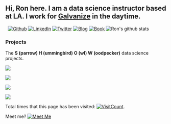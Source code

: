 <!-- Your title -->
## Hi, Ron here. I am a data science instructor based at LA. I work for [Galvanize](https://www.galvanize.com/data-science-bootcamp) in the daytime.


&nbsp;
[![Github](https://img.shields.io/badge/-Github-black?style=flat-square&logo=Github&logoColor=white)](https://github.com/rongpenl)
[![LinkedIn](https://img.shields.io/badge/-LinkedIn-blue?style=flat-square&logo=Linkedin&logoColor=white)](https://www.linkedin.com/in/ron-li-6531bb1b7/)
[![Twitter](https://img.shields.io/badge/-Twitter-000?style=flat-square&logo=Twitter&logoColor=blue)](https://www.twitter.com/rongpengli)
[![Blog](https://img.shields.io/badge/%E4%B8%AD%E8%8B%B1%E6%B7%B7%E6%9D%82-Blog-green?style=flat-square&logo=notion)](https://rongpeng.li)
[![Book](https://img.shields.io/badge/Book-Hands--On%20Statistics%20for%20Data%20Science-red)](https://www.amazon.com/dp/B08GY7LF3N/ref=tsm_1_tp_tc)
![Ron's github stats](https://github-readme-stats.vercel.app/api?username=rongpenl&show_icons=true&hide_border=true)



<!-- Its main projects -->
### Projects

The **S (parrow) H (ummingbird) O (wl) W (oodpecker)** data science projects.

<!-- Its main projects -->
<p align="left">
  <a href="https://github.com/rongpenl/sparrow">
    <img align="center" src="https://github-readme-stats.vercel.app/api/pin/?username=rongpenl&repo=sparrow" />
  </a>
</p>
<p align="left">
  <a href="https://github.com/rongpenl/hummingbird">
    <img align="center" src="https://github-readme-stats.vercel.app/api/pin/?username=rongpenl&repo=hummingbird" />
  </a>
</p>
<p align="left">
   <a href="https://github.com/rongpenl/owl">
    <img align="center" src="https://github-readme-stats.vercel.app/api/pin/?username=rongpenl&repo=owl" />
  </a>
</p>
<p align="left">
  <a href="https://github.com/rongpenl/woodpecker">
    <img align="center" src="https://github-readme-stats.vercel.app/api/pin/?username=rongpenl&repo=woodpecker" />
  </a>
</p>

Total times that this page has been visited: [![VisitCount](http://profile-counter.glitch.me/rongpenl/count.svg)](http://profile-counter.glitch.me/rongpenl/count.svg).

Meet me? [![Meet Me](https://img.shields.io/badge/Meet-Me-blue?style=for-the-badge)](https://ronli.appointlet.com/)
